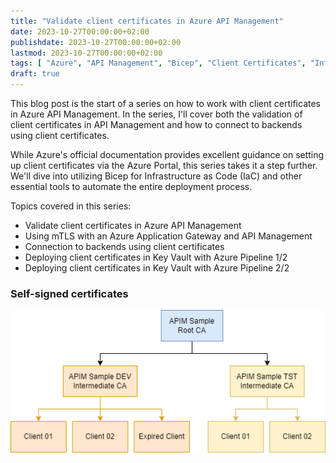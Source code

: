 ```yaml
---
title: "Validate client certificates in Azure API Management"
date: 2023-10-27T00:00:00+02:00
publishdate: 2023-10-27T00:00:00+02:00
lastmod: 2023-10-27T00:00:00+02:00
tags: [ "Azure", "API Management", "Bicep", "Client Certificates", "Infra as Code", "Security" ]
draft: true
---
```


This blog post is the start of a series on how to work with client certificates in Azure API Management. In the series, I'll cover both the validation of client certificates in API Management and how to connect to backends using client certificates. 

While Azure's official documentation provides excellent guidance on setting up client certificates via the Azure Portal, this series takes it a step further. We'll dive into utilizing Bicep for Infrastructure as Code (IaC) and other essential tools to automate the entire deployment process.

Topics covered in this series:

- Validate client certificates in Azure API Management
- Using mTLS with an Azure Application Gateway and API Management
- Connection to backends using client certificates
- Deploying client certificates in Key Vault with Azure Pipeline 1/2
- Deploying client certificates in Key Vault with Azure Pipeline 2/2


### Self-signed certificates

![Self-signed certificates](../../../../static/images/apim-client-certificate-series/self-signed-certificates.png)